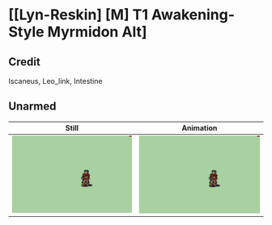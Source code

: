 # [\[Lyn-Reskin\] \[M\] T1 Awakening-Style Myrmidon Alt]

## Credit

Iscaneus, Leo_link, Intestine
	
## Unarmed

| Still | Animation |
| :---: | :-------: |
| ![Unarmed still](./Unarmed_000.png) | ![Unarmed animation](./Unarmed.gif) |
